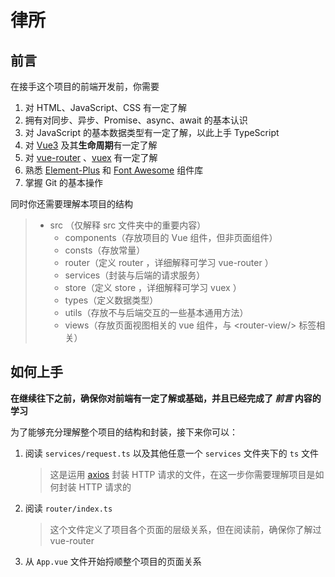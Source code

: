 # 律所

## 前言

在接手这个项目的前端开发前，你需要

1. 对 HTML、JavaScript、CSS 有一定了解
2. 拥有对同步、异步、Promise、async、await 的基本认识
3. 对 JavaScript 的基本数据类型有一定了解，以此上手 TypeScript
4. 对 [Vue3](https://cn.vuejs.org/guide/introduction.html) 及其**生命周期**有一定了解
5. 对 [vue-router](https://router.vuejs.org/zh/) 、[vuex](https://vuex.vuejs.org/zh/guide/) 有一定了解
6. 熟悉 [Element-Plus](https://element-plus.gitee.io/zh-CN/) 和 [Font Awesome](https://fontawesome.com/) 组件库
7. 掌握 Git 的基本操作

同时你还需要理解本项目的结构

> - src （仅解释 src 文件夹中的重要内容）
>   - components（存放项目的 Vue 组件，但非页面组件）
>   - consts（存放常量）
>   - router（定义 router ，详细解释可学习 vue-router ）
>   - services（封装与后端的请求服务）
>   - store（定义 store ，详细解释可学习 vuex ）
>   - types（定义数据类型）
>   - utils（存放不与后端交互的一些基本通用方法）
>   - views（存放页面视图相关的 vue 组件，与 <router-view\/> 标签相关）

## 如何上手

**在继续往下之前，确保你对前端有一定了解或基础，并且已经完成了 *前言* 内容的学习**

为了能够充分理解整个项目的结构和封装，接下来你可以：

1. 阅读 `services/request.ts` 以及其他任意一个 `services` 文件夹下的 `ts` 文件

   > 这是运用 [axios](https://axios-http.com/zh/docs/intro) 封装 HTTP 请求的文件，在这一步你需要理解项目是如何封装 HTTP 请求的

2. 阅读 `router/index.ts`

   > 这个文件定义了项目各个页面的层级关系，但在阅读前，确保你了解过 vue-router 

3. 从 `App.vue` 文件开始捋顺整个项目的页面关系
